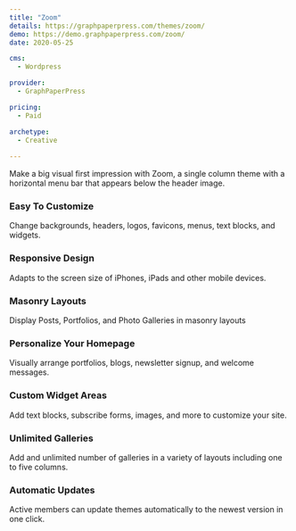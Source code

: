 ```yaml
---
title: "Zoom"
details: https://graphpaperpress.com/themes/zoom/
demo: https://demo.graphpaperpress.com/zoom/
date: 2020-05-25

cms: 
  - Wordpress

provider: 
  - GraphPaperPress

pricing:
  - Paid

archetype:
  - Creative
  
---
```


Make a big visual first impression with Zoom, a single column theme with a horizontal menu bar that appears below the header image.

### Easy To Customize

Change backgrounds, headers, logos, favicons, menus, text blocks, and widgets.

### Responsive Design

Adapts to the screen size of iPhones, iPads and other mobile devices.

### Masonry Layouts

Display Posts, Portfolios, and Photo Galleries in masonry layouts

### Personalize Your Homepage

Visually arrange portfolios, blogs, newsletter signup, and welcome messages.

### Custom Widget Areas

Add text blocks, subscribe forms, images, and more to customize your site.

### Unlimited Galleries

Add and unlimited number of galleries in a variety of layouts including one to five columns.

### Automatic Updates

Active members can update themes automatically to the newest version in one click.

